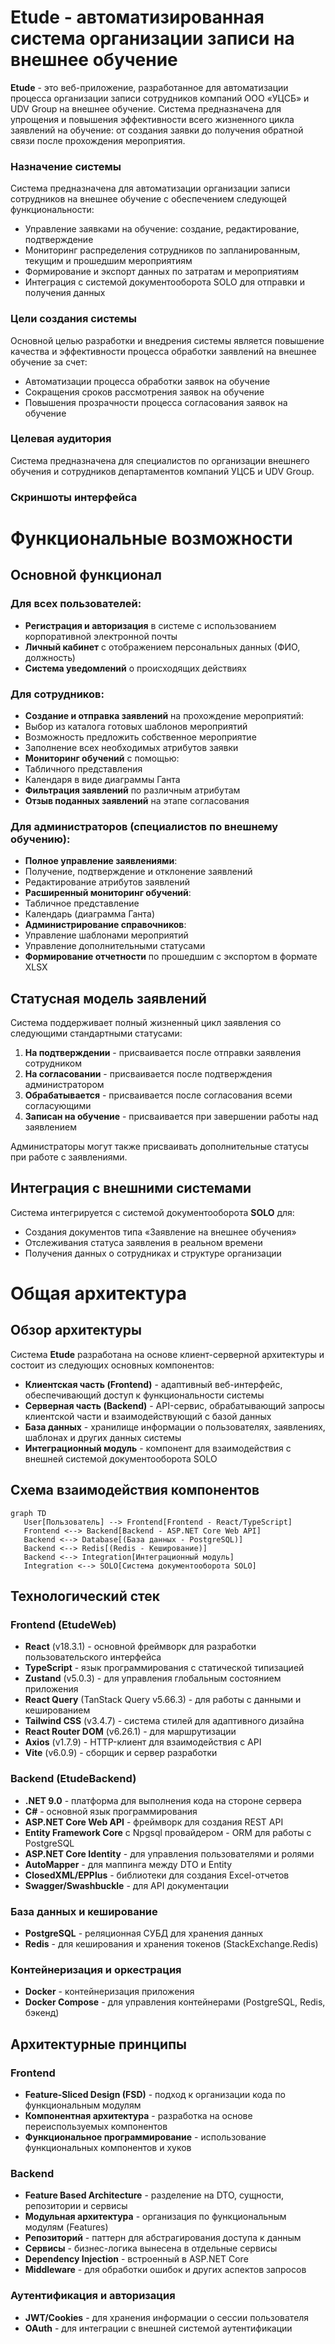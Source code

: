 # Etude - автоматизированная система организации записи на внешнее обучение

**Etude** - это веб-приложение, разработанное для автоматизации процесса организации записи сотрудников компаний ООО «УЦСБ» и UDV Group на внешнее обучение. Система предназначена для упрощения и повышения эффективности всего жизненного цикла заявлений на обучение: от создания заявки до получения обратной связи после прохождения мероприятия.

### Назначение системы

Система предназначена для автоматизации организации записи сотрудников на внешнее обучение с обеспечением следующей функциональности:
- Управление заявками на обучение: создание, редактирование, подтверждение
- Мониторинг распределения сотрудников по запланированным, текущим и прошедшим мероприятиям
- Формирование и экспорт данных по затратам и мероприятиям
- Интеграция с системой документооборота SOLO для отправки и получения данных

### Цели создания системы

Основной целью разработки и внедрения системы является повышение качества и эффективности процесса обработки заявлений на внешнее обучение за счет:
- Автоматизации процесса обработки заявок на обучение
- Сокращения сроков рассмотрения заявок на обучение
- Повышения прозрачности процесса согласования заявок на обучение

### Целевая аудитория

Система предназначена для специалистов по организации внешнего обучения и сотрудников департаментов компаний УЦСБ и UDV Group.

### Скриншоты интерфейса

# Функциональные возможности

## Основной функционал

### Для всех пользователей:
- **Регистрация и авторизация** в системе с использованием корпоративной электронной почты
- **Личный кабинет** с отображением персональных данных (ФИО, должность)
- **Система уведомлений** о происходящих действиях

### Для сотрудников:
- **Создание и отправка заявлений** на прохождение мероприятий:
 - Выбор из каталога готовых шаблонов мероприятий
 - Возможность предложить собственное мероприятие
 - Заполнение всех необходимых атрибутов заявки
- **Мониторинг обучений** с помощью:
 - Табличного представления
 - Календаря в виде диаграммы Ганта
- **Фильтрация заявлений** по различным атрибутам
- **Отзыв поданных заявлений** на этапе согласования

### Для администраторов (специалистов по внешнему обучению):
- **Полное управление заявлениями**:
 - Получение, подтверждение и отклонение заявлений
 - Редактирование атрибутов заявлений
- **Расширенный мониторинг обучений**:
 - Табличное представление
 - Календарь (диаграмма Ганта)
- **Администрирование справочников**:
 - Управление шаблонами мероприятий
 - Управление дополнительными статусами
- **Формирование отчетности** по прошедшим с экспортом в формате XLSX

## Статусная модель заявлений

Система поддерживает полный жизненный цикл заявления со следующими стандартными статусами:
1. **На подтверждении** - присваивается после отправки заявления сотрудником
2. **На согласовании** - присваивается после подтверждения администратором
3. **Обрабатывается** - присваивается после согласования всеми согласующими
4. **Записан на обучение** - присваивается при завершении работы над заявлением

Администраторы могут также присваивать дополнительные статусы при работе с заявлениями.

## Интеграция с внешними системами

Система интегрируется с системой документооборота **SOLO** для:
- Создания документов типа «Заявление на внешнее обучения»
- Отслеживания статуса заявления в реальном времени
- Получения данных о сотрудниках и структуре организации

# Общая архитектура

## Обзор архитектуры

Система **Etude** разработана на основе клиент-серверной архитектуры и состоит из следующих основных компонентов:

- **Клиентская часть (Frontend)** - адаптивный веб-интерфейс, обеспечивающий доступ к функциональности системы
- **Серверная часть (Backend)** - API-сервис, обрабатывающий запросы клиентской части и взаимодействующий с базой данных
- **База данных** - хранилище информации о пользователях, заявлениях, шаблонах и других данных системы
- **Интеграционный модуль** - компонент для взаимодействия с внешней системой документооборота SOLO

## Схема взаимодействия компонентов

```mermaid
graph TD
   User[Пользователь] --> Frontend[Frontend - React/TypeScript]
   Frontend <--> Backend[Backend - ASP.NET Core Web API]
   Backend <--> Database[(База данных - PostgreSQL)]
   Backend <--> Redis[(Redis - Кеширование)]
   Backend <--> Integration[Интеграционный модуль]
   Integration <--> SOLO[Система документооборота SOLO]
```

## Технологический стек

### Frontend (EtudeWeb)
* **React** (v18.3.1) - основной фреймворк для разработки пользовательского интерфейса
* **TypeScript** - язык программирования с статической типизацией
* **Zustand** (v5.0.3) - для управления глобальным состоянием приложения
* **React Query** (TanStack Query v5.66.3) - для работы с данными и кешированием
* **Tailwind CSS** (v3.4.7) - система стилей для адаптивного дизайна
* **React Router DOM** (v6.26.1) - для маршрутизации
* **Axios** (v1.7.9) - HTTP-клиент для взаимодействия с API
* **Vite** (v6.0.9) - сборщик и сервер разработки

### Backend (EtudeBackend)
* **.NET 9.0** - платформа для выполнения кода на стороне сервера
* **C#** - основной язык программирования
* **ASP.NET Core Web API** - фреймворк для создания REST API
* **Entity Framework Core** с Npgsql провайдером - ORM для работы с PostgreSQL
* **ASP.NET Core Identity** - для управления пользователями и ролями
* **AutoMapper** - для маппинга между DTO и Entity
* **ClosedXML/EPPlus** - библиотеки для создания Excel-отчетов
* **Swagger/Swashbuckle** - для API документации

### База данных и кеширование
* **PostgreSQL** - реляционная СУБД для хранения данных
* **Redis** - для кеширования и хранения токенов (StackExchange.Redis)

### Контейнеризация и оркестрация
* **Docker** - контейнеризация приложения
* **Docker Compose** - для управления контейнерами (PostgreSQL, Redis, бэкенд)

## Архитектурные принципы

### Frontend
* **Feature-Sliced Design (FSD)** - подход к организации кода по функциональным модулям
* **Компонентная архитектура** - разработка на основе переиспользуемых компонентов
* **Функциональное программирование** - использование функциональных компонентов и хуков

### Backend
* **Feature Based Architecture** - разделение на DTO, сущности, репозитории и сервисы
* **Модульная архитектура** - организация по функциональным модулям (Features)
* **Репозиторий** - паттерн для абстрагирования доступа к данным
* **Сервисы** - бизнес-логика вынесена в отдельные сервисы
* **Dependency Injection** - встроенный в ASP.NET Core
* **Middleware** - для обработки ошибок и других аспектов запросов

### Аутентификация и авторизация
* **JWT/Cookies** - для хранения информации о сессии пользователя
* **OAuth** - для интеграции с внешней системой аутентификации
